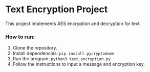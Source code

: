 # Text Encryption Project

This project implements AES encryption and decryption for text.

### How to run:
1. Clone the repository.
2. Install dependencies: `pip install pycryptodome`
3. Run the program: `python3 text_encryption.py`
4. Follow the instructions to input a message and encryption key.

